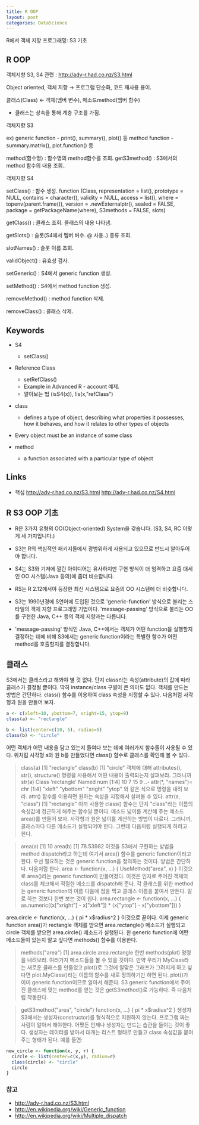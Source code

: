```yaml
---
title: R OOP
layout: post
categories: DataScience
---
```


R에서 객체 지향 프로그래밍: S3 기초

## R OOP

객체지향 S3, S4 관련 : http://adv-r.had.co.nz/S3.html

Object oriented, 객체 지향 → 프로그램 단순화, 코드 재사용 용이.

클래스(Class) ← 객체(멤버 변수), 메소드method(멤버 함수)
- 클래스는 상속을 통해 계층 구조를 가짐.



객체지향 S3



ex) generic function - print(), summary(), plot() 등
     method function - summary.matrix(), plot.function() 등

method(함수명) : 함수명의 method함수를 조회.
getS3method() : S3에서의 method 함수의 내용 조회..



객체지향 S4

setClass() : 함수 생성.
function (Class, representation = list(), prototype = NULL, contains = character(),
    validity = NULL, access = list(), where = topenv(parent.frame()),
    version = .newExternalptr(), sealed = FALSE, package = getPackageName(where),
    S3methods = FALSE, slots)

getClass() : 클래스 조회. 클래스의 내용 나타냄.

getSlots() : 슬롯(S4에서 멤버 벼수. @ 사용..) 종류 조회.

slotNames() : 슬롯 이름 조회.

validObject() : 유효성 검사.

setGeneric() : S4에서 generic function 생성.

setMethod() : S4에서 method function 생성.

removeMethod() : method function 삭제.

removeClass() : 클래스 삭제.

## Keywords

* S4
  * setClass()
* Reference Class
  * setRefClass()
  * Example in Advanced R - account 예제.
  * 알아보는 법 (isS4(x)), !is(x,"refClass")

* class
  * defines a type of object, describing what properties it possesses, how it behaves, and how it relates to other types of objects
* Every object must be an instance of some class
* method
  * a function associated with a particular type of object

## Links
* 핵심
http://adv-r.had.co.nz/S3.html
http://adv-r.had.co.nz/S4.html

## R S3 OOP 기초
* R은 3가지 유형의 OO(Object-oriented) System을 갖습니다. (S3, S4, RC 이렇게 세 가지입니다.)
* S3는 R의 핵심적인 패키지들에서 광범위하게 사용되고 있으므로 반드시 알아두어야 합니다.
* S4는 S3와 기저에 깔린 아이디어는 유사하지만 구현 방식이 더 엄격하고 요즘 대세인 OO 시스템(Java 등의)에 좀더 비슷합니다.
* RS는 R 2.12에서야 등장한 최신 시스템으로 요즘의 OO 시스템에 더 비슷합니다.

* S3는 1990년경에 S언어에 도입된 것으로 'generic-function' 방식으로 불리는 스타일의 객체 지향 프로그래밍 기법이다. 'message-passing' 방식으로 불리는 OO를 구현한 Java, C++ 등의 객체 지향과는 다릅니다.
* 'message-passing' 방식인 Java, C++에서는 객체가 어떤 function을 실행할지 결정하는 데에 비해 S3에서는 generic function이라는 특별한 함수가 어떤 method를 호출할지를 결정합니다.

## 클래스
S3에서는 클래스라고 해봐야 별 것 없다. 단지 class라는 속성(attribute)의 값에 따라 클래스가 결정될 뿐이다. 딱히 instance/class 구별이 큰 의미도 없다. 객체를 만드는 방법은 간단하다. class() 함수를 이용하여 class 속성을 지정할 수 있다. 다음처럼 사각형과 원을 만들어 보자.

```r
a <- c(xleft=10, ybottom=7, xright=15, ytop=9)
class(a) <- "rectangle"

b <- list(center=c(10, 5), radius=5)
class(b) <- "circle"
```

어떤 객체가 어떤 내용을 담고 있는지 들여다 보는 데에 여러가지 함수들이 사용될 수 있다. 위처럼 사각형 a와 원 b를 만들었다면 class() 함수로 클래스를 확인해 볼 수 있다.

> class(a)
[1] "rectangle"
> class(b)
[1] "circle"
객체에 대해 attributes(), str(), structure() 명령을 사용해서 어떤 내용이 출력되는지 살펴보라. 그러니까
> str(a)
Class 'rectangle'  Named num [1:4] 10 7 15 9
  ..- attr(*, "names")= chr [1:4] "xleft" "ybottom" "xright" "ytop"
와 같은 식으로 명령을 내려 보라. attr() 함수를 이용하면 원하는 속성을 지정해서 살펴볼 수 있다.
> attr(a, "class")
[1] "rectangle"
아까 사용한 class() 함수는 단지 "class"라는 이름의 속성값에 접근하게 해주는 함수일 뿐이다.
메소드
넓이를 계산해 주는 메소드 area()를 만들어 보자. 사각형과 원은 넓이를 계산하는 방법이 다르다. 그러니까, 클래스마다 다른 메소드가 실행되어야 한다. 그런데 다음처럼 실행되게 하려고 한다.

> area(a)
[1] 10
> area(b)
[1] 78.53982
이것을 S3에서 구현하는 방법을 method dispatch라고 하는데 여기서 area() 함수를 generic function이라고 한다. 우선 필요하는 것은 generic function을 정의하는 것이다. 방법은 간단하다. 다음처럼 한다.
area <- function(x, ...) {
    UseMethod("area", x)
}
이것으로 area()라는 generic function이 만들어졌다. 이것은 인자로 주어진 객체의 class를 체크해서 적절한 메소드를 dispatch해 준다. 각 클래스를 위한 method는 generic function의 이름 다음에 점을 찍고 클래스 이름을 붙여서 만든다. 말로 하는 것보다 한번 보는 것이 쉽다.
area.rectangle <- function(x, ...) {
  as.numeric((x["xright"] - x["xleft"]) * (x["ytop"] - x["ybottom"]))
}

area.circle <- function(x, ...) {
  pi * x$radius^2
}
이것으로 끝이다. 이제 generic function area()가 rectangle 객체를 받으면 area.rectangle() 메소드가 실행되고 circle 객체를 받으면 area.circle() 메소드가 실행된다.
한 generic function에 어떤 메소드들이 있는지 알고 싶다면 methods() 함수를 이용한다.

> methods("area")
[1] area.circle area.rectangle
한번 methods(plot) 명령을 내려보라. 여러가지 메소드들을 볼 수 있을 것이다. 만약 우리가 MyClass라는 새로운 클래스를 만들었고 plot()로 그것에 알맞은 그래프가 그려지게 하고 싶다면 plot.MyClass()라는 이름의 함수를 새로 정의하기만 하면 된다. plot()가 이미 generic function이므로 알아서 해준다.
S3 generic function에서 주어진 클래스에 맞는 method를 얻는 것은 getS3method()로 가능하다. 즉 다음처럼 작동한다.

> getS3method("area", "circle")
function(x, ...) {
  pi * x$radius^2
}
생성자
S3에서는 생성자(constructor)를 형식적으로 지원하지 않는다. 프로그램 짜는 사람이 알아서 해야한다. 어쨌든 언제나 생성자는 만드는 습관을 들이는 것이 좋다. 생성자는 데이터를 받아서 대개는 리스트 형태로 만들고 class 속성값을 붙여주는 형태가 된다. 예를 들면:

```r
new_circle <- function(x, y, r) {
  circle <- list(center=c(x,y), radius=r)
  class(circle) <- "circle"
  circle
}
```
### 참고
- http://adv-r.had.co.nz/S3.html
- http://en.wikipedia.org/wiki/Generic_function
- http://en.wikipedia.org/wiki/Multiple_dispatch
